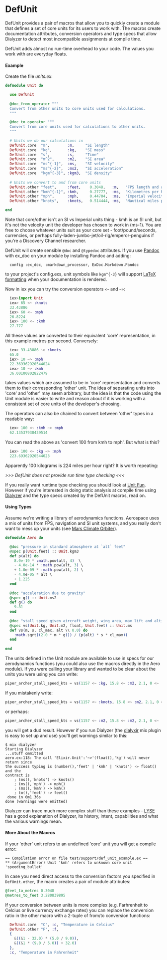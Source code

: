 # DefUnit

DefUnit provides a pair of macros that allow you to quickly create a module that
defines a set of core units for its users to work with. The macros
create documentation attributes, conversion operators and type specs that allow
Dialyzer to detect most incompatible assignments at compile time.

DefUnit adds almost no run-time overhead to your code. The values you work with
are everyday floats.

#### Example

Create the file _units.ex_:

```elixir
defmodule Unit do

  use DefUnit
  
  @doc_from_operator """
  Convert from other units to core units used for calculations.
  """

  @doc_to_operator """
  Convert from core units used for calculations to other units.
  """
  
  # Units we do our calculations in
  DefUnit.core  "m",        :m,     "SI length"
  DefUnit.core  "kg",       :kg,    "SI mass"
  DefUnit.core  "s",        :s,     "Time"
  DefUnit.core  "m^2",      :m2,    "SI area"
  DefUnit.core  "ms^{-1}",  :ms,    "SI velocity"
  DefUnit.core  "ms^{-2}",  :ms2,   "SI acceleration"
  DefUnit.core  "kgm^{-3}", :kgm3,  "SI density"
  
  # Units we convert to and from core units
  DefUnit.other "feet",     :feet,    0.3048,   :m,   "FPS length and altitude"
  DefUnit.other "kmh^{-1}", :kmh,     0.27777,  :ms,  "Kilometres per hour"
  DefUnit.other "mph",      :mph,     0.44704,  :ms,  "Imperial velocity"
  DefUnit.other "knots",    :knots,   0.514444, :ms,  "Nautical miles per hour"

end
```

Note that core/other isn't an SI vs Imperial units thing - kmh is an SI unit,
but it's not the velocity unit the developer has chosen to work in (ms-1). You are free to 
choose whatever units suit as your core set - foot/pound/seconds, currencies, or perhaps 
fully-laden-jumbo-jet/oil-rig/emperor-penguins if you're a Discovery Channel researcher.

DefUnit will create sensible `@doc` and `@typedoc` attributes. If you use 
[Pandoc](http://pandoc.org) with ex_doc on your module by installing Pandoc and adding:
 
```
  config :ex_doc, :markdown_processor, ExDoc.Markdown.Pandoc
```

to your project's config.exs, unit symbols like `kgm^{-3}` will support 
[LaTeX formatting](http://www.personal.ceu.hu/tex/math.htm#scripts) when your documentation
is rendered.

Now in iex you can try the conversion operators `<~` and `~>`:

```elixir
  iex>import Unit
  iex> 65 <~ :knots
  33.43886
  iex> 60 <~ :mph
  26.8224
  iex> 100 <~ :kmh
  27.777
```

All these values are converted to their equivalent 'core' representation, in this
example metres per second. Conversely:

```elixir  
  iex> 33.43886 ~> :knots
  65.0
  iex> 10 ~> :mph
  22.369362920544024
  iex> 10 ~> :kmh
  36.00100802822479
```

takes values which are assumed to be in 'core' representation and converts them to their
corresponding 'other' unit. The idea of separating units into 'core' and 'other' may
seem arbitrary, but the idea is that the code using the Unit module is easier to
write and reason about if it is working with a consistent set of core units of the 
developer's choosing.

The operators can also be chained to convert between 'other' types in a readable way:

```elixir
  iex> 100 <~ :kmh ~> :mph
  62.13537938439514
```

You can read the above as 'convert 100 from kmh to mph'. But what is this?

```elixir
  iex> 100 <~ :kg ~> :mph
  223.69362920544023
```

Apparently 100 kilograms is 224 miles per hour right? It is worth repeating:

*>>> DefUnit does not provide run time type checking <<<*

If you really want runtime type checking you should look at 
[Unit Fun](https://hex.pm/packages/unit_fun). However if you're interested in
doing static analysis at compile time using [Dialyzer](http://erlang.org/doc/man/dialyzer.html)
and the type specs created by the DefUnit macros, read on.

#### Using Types

Assume we're writing a library of aerodynamics functions. Aerospace uses a mix of units
from FPS, navigation and SI unit systems, and you really don't want to mess up your units
(see [Mars Climate Orbiter](http://www.wired.com/2010/11/1110mars-climate-observer-report/)).

```elixir
defmodule Aero do

  @doc "pressure in standard atmosphere at `alt` feet"
  @spec p(Unit.feet) :: Unit.kgm3
  def p(alt) do
    8.0e-19 * :math.pow(alt, 4)  \
    - 4.0e-14 * :math.pow(alt, 3) \
    + 1.0e-09 * :math.pow(alt, 2) \
    - 4.0e-05 * alt \
    + 1.225
  end
  
  @doc "acceleration due to gravity"
  @spec g() :: Unit.ms2
  def g() do
    9.81
  end
  
  @doc "stall speed given aircraft weight, wing area, max lift and altitude"
  @spec vs(Unit.kg, Unit.m2, float, Unit.feet) :: Unit.ms
  def vs(m, s, cl_max, alt \\ 0.0) do
    :math.sqrt((2.0 * m * g()) / (p(alt) * s * cl_max))
  end
  
end
```

The units defined in the Unit module are available to use in specs for our
aerodynamics functions (you could also use the macros directly in the Aero module). If you were 
calling your library and wanted to be clear about the units you were using you can write:

```elixir
piper_archer_stall_speed_kts = vs(1157 <~ :kg, 15.8 <~ :m2, 2.1, 0 <~ :feet) ~> :knots
```

If you mistakenly write:

```elixir
piper_archer_stall_speed_kts = vs(1157 <~ :knots, 15.8 <~ :m2, 2.1, 0 <~ :feet) ~> :knots
```

or perhaps:

```elixir
piper_archer_stall_speed_kts = vs(1157 <~ :m2, 15.8 <~ :m2, 2.1, 0 <~ :feet) ~> :kg
```

you will get a dud result. However if you run Dialyzer (the
[dialyxir](https://hex.pm/packages/dialyxir) mix plugin is easy to set up and
use) you'll get warnings similar to this:

```
$ mix dialyzer
Starting Dialyzer
...stuff ommitted
aero.ex:118: The call 'Elixir.Unit':'~>'(float(),'kg') will never return since
the success typing is (number(),'feet' | 'kmh' | 'knots') -> float() and the
contract is 
    ; (ms(),'knots') -> knots()
    ; (ms(),'mph') -> mph()
    ; (ms(),'kmh') -> kmh()
    ; (m(),'feet') -> feet()
 done in 0m1.36s
done (warnings were emitted)
```

Dialyzer can trace much more complex stuff than these examples - [LYSE](http://learnyousomeerlang.com/dialyzer)
has a good explanation of Dialyzer, its history, intent, capabilities and what the various warnings mean.

#### More About the Macros

If your 'other' unit refers to an undefined 'core' unit you will get a compile error:

```
== Compilation error on file test/support/def_unit_example.ex ==
** (ArgumentError) Unit 'kmh' refers to unknown core unit 'speeding_bullet'
```

In case you need direct access to the conversion factors you specified in `DefUnit.other`, the macro creates
a pair of module attributes:

```elixir
@feet_to_metres 0.3048
@metres_to_feet 3.280839895
```

If your conversion between units is more complex (e.g. Farhrenheit to Celcius or live currency
exchange rates) you can replace the conversion ratio in the other macro with a 2-tuple of 
from/to conversion functions:

```elixir
  DefUnit.core  "C", :c, "Temperature in Celcius"
  DefUnit.other "F", :f,
  {
    &((&1 - 32.0) * (5.0 / 9.0)),
    &((&1 * (9.0 / 5.0)) + 32.0)
  },
  :c, "Temperature in Fahrenheit"
```
